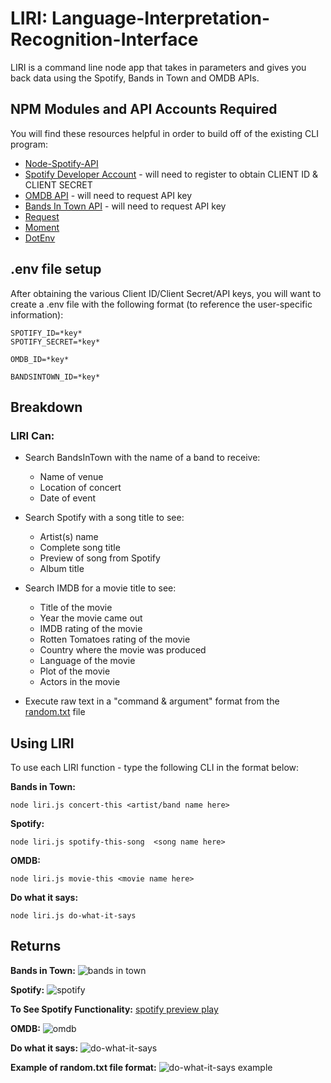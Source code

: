 
# LIRI: Language-Interpretation-Recognition-Interface

LIRI is a command line node app that takes in parameters and gives you back data using the Spotify, Bands in Town and OMDB APIs.

## NPM Modules and API Accounts Required

You will find these resources helpful in order to build off of the existing CLI program:

 - [Node-Spotify-API](https://www.npmjs.com/package/node-spotify-api)
 - [Spotify Developer Account](https://developer.spotify.com/my-applications/#!/) - will need to register
     to obtain CLIENT ID & CLIENT SECRET
 - [OMDB API](http://www.omdbapi.com/) - will need to request API key
 - [Bands In Town API](http://www.artists.bandsintown.com/bandsintown-api) - will need to request API key
 - [Request](https://www.npmjs.com/package/request)
 - [Moment](https://www.npmjs.com/package/moment)
 - [DotEnv](https://www.npmjs.com/package/dotenv)

## .env file setup

After obtaining the various Client ID/Client Secret/API keys, you will want to create a .env file with the following format (to reference the user-specific information):

    SPOTIFY_ID=*key*
    SPOTIFY_SECRET=*key*

    OMDB_ID=*key*

    BANDSINTOWN_ID=*key*

## Breakdown

### LIRI Can:

 - Search BandsInTown with the name of a band to receive:

    - Name of venue
    - Location of concert
    - Date of event

 - Search Spotify with a song title to see:
    - Artist(s) name
    - Complete song title
    - Preview of song from Spotify
    - Album title

 - Search IMDB for a movie title to see:
    - Title of the movie
    - Year the movie came out
    - IMDB rating of the movie
    - Rotten Tomatoes rating of the movie
    - Country where the movie was produced
    - Language of the movie
    - Plot of the movie
    - Actors in the movie

 - Execute raw text in a "command & argument" format from the [random.txt](https://github.com/rebake44/liri-node-app/blob/master/random.txt) file

## Using LIRI

To use each LIRI function - type the following CLI in the format below:

**Bands in Town:**

    node liri.js concert-this <artist/band name here>

**Spotify:**

    node liri.js spotify-this-song  <song name here>

**OMDB:**

    node liri.js movie-this <movie name here>

**Do what it says:**

    node liri.js do-what-it-says

## Returns

**Bands in Town:**
![bands in town](https://user-images.githubusercontent.com/40619158/47696044-fbdd4e80-dbd2-11e8-9051-217bf3208413.PNG)

**Spotify:**
![spotify](https://user-images.githubusercontent.com/40619158/47696124-4ced4280-dbd3-11e8-8602-5e9e54d426f0.PNG)

**To See Spotify Functionality:**
[spotify preview play](https://drive.google.com/file/d/1u_icV0oOGlJ3ci1qdqKAIiMget9upYEL/view)

**OMDB:**
![omdb](https://user-images.githubusercontent.com/40619158/47696113-41018080-dbd3-11e8-8b37-d9842a6535b3.PNG)

**Do what it says:**
![do-what-it-says](https://user-images.githubusercontent.com/40619158/47696133-58406e00-dbd3-11e8-9570-ffc3fac889e5.PNG)

**Example of random.txt file format:**
![do-what-it-says example](https://user-images.githubusercontent.com/40619158/47696175-976ebf00-dbd3-11e8-9294-707576ab6b47.PNG)
